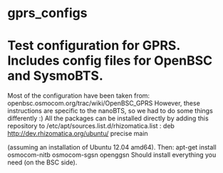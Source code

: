 gprs_configs
============

# Test configuration for GPRS. Includes config files for OpenBSC and SysmoBTS.
Most of the configuration have been taken from:
    openbsc.osmocom.org/trac/wiki/OpenBSC_GPRS
However, these instructions are specific to the nanoBTS, so we had to do some things differently :)
All the packages can be installed directly by adding this repository to /etc/apt/sources.list.d/rhizomatica.list :
    deb http://dev.rhizomatica.org/ubuntu/ precise main

(assuming an installation of Ubuntu 12.04 amd64).
Then:
    apt-get install osmocom-nitb osmocom-sgsn openggsn
Should install everything you need (on the BSC side).

